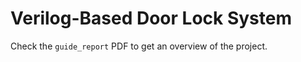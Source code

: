 # Verilog-Based Door Lock System

Check the `guide_report` PDF to get an overview of the project.   

